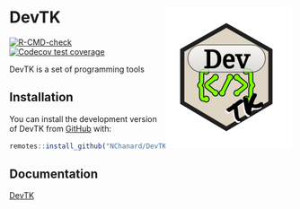 
<!-- README.md is generated from README.Rmd. Please edit that file -->

# DevTK <a href='https://nchanard.github.io/DevTK/'><img src='man/figures/logo.png' align="right" /></a>

<!-- badges: start -->

[![R-CMD-check](https://github.com/NChanard/DevTK/actions/workflows/R-CMD-check.yaml/badge.svg)](https://github.com/NChanard/DevTK/actions/workflows/R-CMD-check.yaml)
[![Codecov test
coverage](https://codecov.io/gh/NChanard/DevTK/branch/master/graph/badge.svg)](https://app.codecov.io/gh/NChanard/DevTK?branch=master)
<!-- badges: end -->

DevTK is a set of programming tools

## Installation

You can install the development version of DevTK from
[GitHub](https://github.com/) with:

``` r
remotes::install_github("NChanard/DevTK")
```

## Documentation

[DevTK](https://nchanard.github.io/DevTK/)
